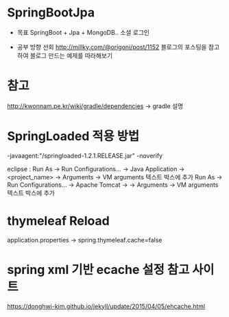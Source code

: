 # SpringBootJpa
   - 목표 SpringBoot + Jpa + MongoDB.. 소셜 로그인

* 공부 방향 선회 http://millky.com/@origoni/post/1152 블로그의 포스팅을 참고하여 블로그 만드는 예제를 따라해보기


# 참고
http://kwonnam.pe.kr/wiki/gradle/dependencies -> gradle 설명

# SpringLoaded 적용 방법

   -javaagent:"<path-to>/springloaded-1.2.1.RELEASE.jar" -noverify

eclipse : Run As → Run Configurations… → Java Application → <project_name> → Arguments → VM arguments 텍스트 박스에 추가
           Run As → Run Configurations… → Apache Tomcat → <Tomcat v7.0 Server at localhost> → Arguments → VM arguments 텍스트 박스에 추가

# thymeleaf Reload
application.properties -> spring.thymeleaf.cache=false

# spring xml 기반 ecache 설정 참고 사이트
https://donghwi-kim.github.io/jekyll/update/2015/04/05/ehcache.html
